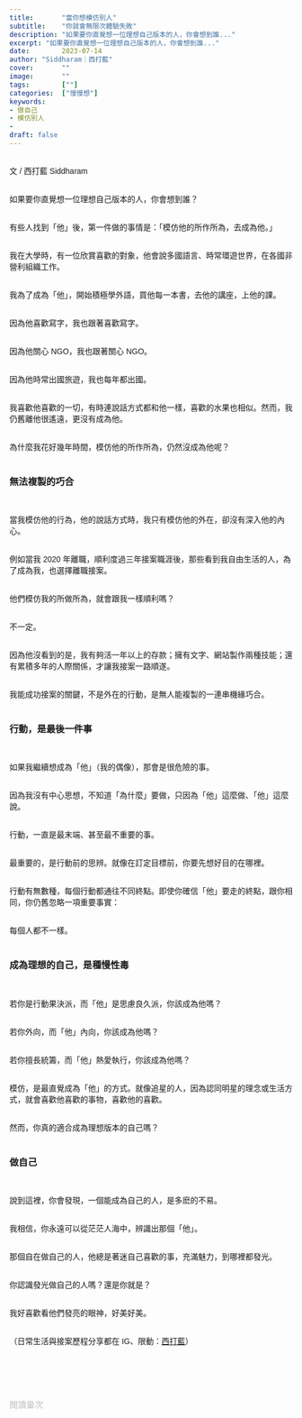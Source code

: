 ```yaml
---
title:       "當你想模仿別人"
subtitle:    "你就會無限次體驗失敗"
description: "如果要你直覺想一位理想自己版本的人，你會想到誰..."
excerpt: "如果要你直覺想一位理想自己版本的人，你會想到誰..."
date:        2023-07-14
author: "Siddharam｜西打藍"
cover:       ""
image:       ""
tags:        [""]
categories:  ["慢慢想"]
keywords:
- 做自己
- 模仿別人
- 
draft: false
---
```


<article style="font-family: 'Noto Sans TC', '微軟正黑體', sans-serif; font-weight: 300;">

<br>文 / 西打藍 Siddharam<br><br>

如果要你直覺想一位理想自己版本的人，你會想到誰？<br><br>

有些人找到「他」後，第一件做的事情是：「模仿他的所作所為，去成為他。」<br><br>

我在大學時，有一位欣賞喜歡的對象，他會說多國語言、時常環遊世界，在各國非營利組織工作。<br><br>

我為了成為「他」，開始積極學外語，買他每一本書，去他的講座，上他的課。<br><br>

因為他喜歡寫字，我也跟著喜歡寫字。<br><br>

因為他關心 NGO，我也跟著關心 NGO。<br><br>

因為他時常出國旅遊，我也每年都出國。<br><br>

我喜歡他喜歡的一切，有時連說話方式都和他一樣，喜歡的水果也相似。然而，我仍舊離他很遙遠，更沒有成為他。<br><br>

為什麼我花好幾年時間，模仿他的所作所為，仍然沒成為他呢？<br><br>

<h3 class="article-h1-color">無法複製的巧合</h3><br>

當我模仿他的行為，他的說話方式時，我只有模仿他的外在，卻沒有深入他的內心。<br><br>

例如當我 2020 年離職，順利度過三年接案職涯後，那些看到我自由生活的人，為了成為我，也選擇離職接案。<br><br>

他們模仿我的所做所為，就會跟我一樣順利嗎？<br><br>

不一定。<br><br>

因為他沒看到的是，我有夠活一年以上的存款；擁有文字、網站製作兩種技能；還有累積多年的人際關係，才讓我接案一路順遂。<br><br>

我能成功接案的關鍵，不是外在的行動，是無人能複製的一連串機緣巧合。<br><br>


<h3 class="article-h1-color">行動，是最後一件事</h3><br>

如果我繼續想成為「他」（我的偶像），那會是很危險的事。<br><br>

因為我沒有中心思想，不知道「為什麼」要做，只因為「他」這麼做、「他」這麼說。<br><br>

行動，一直是最末端、甚至最不重要的事。<br><br>

最重要的，是行動前的思辨。就像在訂定目標前，你要先想好目的在哪裡。<br><br>

行動有無數種，每個行動都通往不同終點。即使你確信「他」要走的終點，跟你相同，你仍舊忽略一項重要事實：<br><br>

每個人都不一樣。<br><br>


<h3 class="article-h1-color">成為理想的自己，是種慢性毒</h3><br>

若你是行動果決派，而「他」是思慮良久派，你該成為他嗎？<br><br>

若你外向，而「他」內向，你該成為他嗎？<br><br>

若你擅長統籌，而「他」熱愛執行，你該成為他嗎？<br><br>

模仿，是最直覺成為「他」的方式。就像追星的人，因為認同明星的理念或生活方式，就會喜歡他喜歡的事物，喜歡他的喜歡。<br><br>

然而，你真的適合成為理想版本的自己嗎？<br><br>


<h3 class="article-h1-color">做自己</h3><br>

說到這裡，你會發現，一個能成為自己的人，是多麽的不易。<br><br>

我相信，你永遠可以從茫茫人海中，辨識出那個「他」。<br><br>

那個自在做自己的人，他總是著迷自己喜歡的事，充滿魅力，到哪裡都發光。<br><br>

你認識發光做自己的人嗎？還是你就是？<br><br>

我好喜歡看他們發亮的眼神，好美好美。<br><br>


（日常生活與接案歷程分享都在 IG、限動：<a href="https://www.instagram.com/sidd.blue/" target="_blank">西打藍</a>）<br><br>

<!-- <h3 class="article-h1-color"></h3><br> -->

<br><br><br>

</article>

<div style="color: #bfbfbf; font-size: 15px;" id="busuanzi_container_page_pv">
  閱讀量<span id="busuanzi_value_page_pv"></span>次
</div>

<script src="../../js/post.js"></script>
